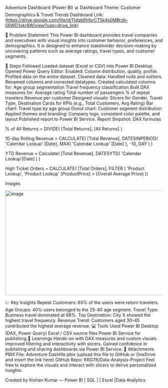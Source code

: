 Adventure Dashboard (Power BI)
📊 Dashboard Theme: Customer Demographics & Travel Trends
Dashboard Link: (https://drive.google.com/file/d/11dgb6hfsrCT5k4s0MBrzb-56WD1okr8W/view?usp=drive_link)

🧩 Problem Statement
This Power BI dashboard provides travel companies and executives with visual insights into customer behavior, preferences, and demographics. It is designed to enhance stakeholder decision-making by uncovering patterns such as average ratings, travel types, and customer segments.

🔧 Steps Followed
Loaded dataset (Excel or CSV) into Power BI Desktop.
Opened Power Query Editor:
Enabled: Column distribution, quality, profile.
Profiled data on the entire dataset.
Cleaned data:
Handled nulls and outliers.
Renamed columns and corrected datatypes.
Created calculated columns for:
Age group segmentation
Travel frequency classification
Built DAX measures for:
Average rating
Total number of passengers
% of repeat travelers
Revenue per customer
Designed visuals:
Slicers for Gender, Travel Type, Destination
Cards for KPIs (e.g., Total Customers, Avg Rating)
Bar chart: Travel type by age group
Donut chart: Customer segment distribution
Applied themes and branding:
Company logo, consistent color palette, and layout
Published report to Power BI Service.
Report Snipshot:
DAX formulas

% of All Returns = DIVIDE( [Total Returns], [All Returns] )

10-day Rolling Revenue = CALCULATE( [Total Revenue], DATESINPERIOD( 'Calendar Lookup' [Date], MAX( 'Calendar Lookup' [Date] ), -10, DAY ) )

YTD Revenue = Calculate( [Total Revenue], DATESYTD( 'Calendar Lookup'[Date] ) )

High Ticket Orders = CALCULATE( [Total Orders], FILTER ( 'Product Lookup', 'Product Lookup' [ProductPrice] > [Overall Average Price] ))

Images

<img width="614" height="335" alt="image" src="https://github.com/user-attachments/assets/09ff4342-e54d-4262-bc08-a261375c072e" />


📈 Key Insights
Repeat Customers: 65% of the users were return travelers.
Age Groups: 40% users belonged to the 25-40 age segment.
Travel Type: Business travel dominated at 68%.
Top Destination: City X showed the highest travel frequency.
Revenue Trend: Customers aged 30–45 contributed the highest average revenue.
💻 Tools Used
Power BI Desktop (DAX, Power Query)
Excel / CSV source files
Power BI Service for publishing
🧠 Learnings
Hands-on with DAX measures and custom visuals.
Improved filtering and interactivity with slicers.
Gained confidence in publishing and sharing dashboards via Power BI Service.
📎 Attachments
PBIX File: Adventure Dashfile.pbix (upload this file to GitHub or OneDrive and insert the link here)
GitHub Repo: KKG78/Data-Analysis-Project
Feel free to explore the visuals and interact with slicers to derive personalized insights.

Created by Kishan Kumar — Power BI | SQL | | Excel |Data Analytics
